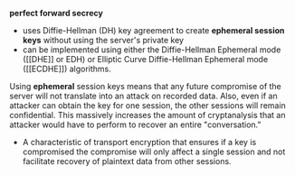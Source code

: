 **perfect forward secrecy**
 - uses Diffie-Hellman (DH) key agreement to create **ephemeral session keys** without using the server's private key
 - can be implemented using either the Diffie-Hellman Ephemeral mode ([[DHE]] or EDH) or Elliptic Curve Diffie-Hellman Ephemeral mode ([[ECDHE]]) algorithms.



Using **ephemeral** session keys means that any future compromise of the server will not translate into an attack on recorded data. Also, even if an attacker can obtain the key for one session, the other sessions will remain confidential. This massively increases the amount of cryptanalysis that an attacker would have to perform to recover an entire "conversation."

- A characteristic of transport encryption that ensures if a key is compromised the compromise will only affect a single session and not facilitate recovery of plaintext data from other sessions.